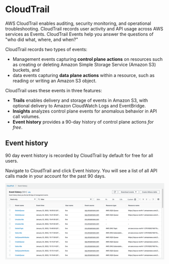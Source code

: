 # CloudTrail

AWS CloudTrail enables auditing, security monitoring, and operational troubleshooting. CloudTrail records user activity and API usage across AWS services as Events. CloudTrail Events help you answer the questions of "who did what, where, and when?"

CloudTrail records two types of events:&#x20;

* Management events capturing **control plane actions** on resources such as creating or deleting Amazon Simple Storage Service (Amazon S3) buckets, and&#x20;
* data events capturing **data plane actions** within a resource, such as reading or writing an Amazon S3 object.

CloudTrail uses these events in three features:

* **Trails** enables delivery and storage of events in Amazon S3, with optional delivery to Amazon CloudWatch Logs and EventBridge.
* **Insights** analyzes control plane events for anomalous behavior in API call volumes.
* **Event history** provides a 90-day history of control plane actions _for free_.&#x20;

## Event history

90 day event history is recorded by CloudTrail by default for free for all users.&#x20;

Navigate to CloudTrail and click Event history. You will see a list of all API calls made in your account for the past 90 days.&#x20;

![My history after the SQS labs. ](<../../.gitbook/assets/image (199).png>)
